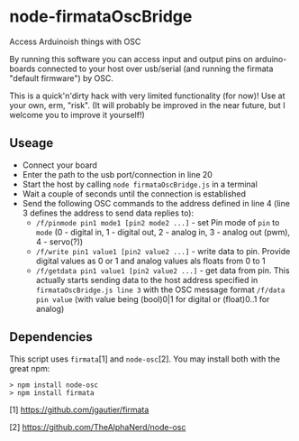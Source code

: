 node-firmataOscBridge
=====================

Access Arduinoish things with OSC

By running this software you can access input and output pins on arduino-boards connected to your host over usb/serial (and running the firmata "default firmware") by OSC.

This is a quick'n'dirty hack with very limited functionality (for now)! Use at your own, erm, "risk". (It will probably be improved in the near future, but I welcome you to improve it yourself!)

Useage
--------

* Connect your board
* Enter the path to the usb port/connection in line 20
* Start the host by calling ``node firmataOscBridge.js`` in a terminal
* Wait a couple of seconds until the connection is established
* Send the following OSC commands to the address defined in line 4 (line 3 defines the address to send data replies to):
	* ``/f/pinmode pin1 mode1 [pin2 mode2 ...]`` - set Pin mode of ``pin`` to ``mode`` (0 - digital in, 1 - digital out, 2 - analog in, 3 - analog out (pwm), 4 - servo(?))
	* ``/f/write pin1 value1 [pin2 value2 ...]`` - write data to pin. Provide digital values as 0 or 1 and analog values als floats from 0 to 1
	* ``/f/getdata pin1 value1 [pin2 value2 ...]`` - get data from pin. This actually starts sending data to the host address specified in ``firmataOscBridge.js line 3`` with the OSC message format ``/f/data pin value`` (with value being (bool)0|1 for digital or (float)0..1 for analog)

Dependencies
--------------

This script uses ``firmata``[1] and ``node-osc``[2]. You may install both with the great npm:

```
> npm install node-osc
> npm install firmata
```

[1] https://github.com/jgautier/firmata

[2] https://github.com/TheAlphaNerd/node-osc 